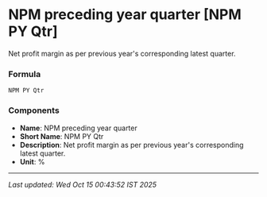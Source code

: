# NPM preceding year quarter [NPM PY Qtr]
Net profit margin as per previous year's corresponding latest quarter.

### Formula
```text
NPM PY Qtr
```


### Components
- **Name**: NPM preceding year quarter
- **Short Name**: NPM PY Qtr
- **Description**: Net profit margin as per previous year's corresponding latest quarter.
- **Unit**: %

---
*Last updated: Wed Oct 15 00:43:52 IST 2025*
